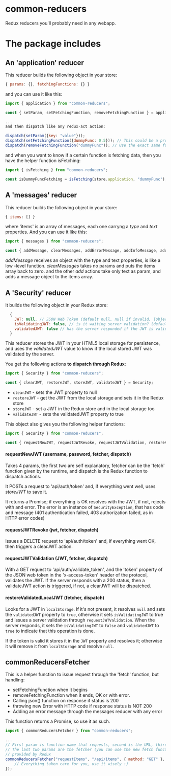 # common-reducers
Redux reducers you'll probably need in any webapp.

# The package includes

## An 'application' reducer

This reducer builds the following object in your store:

```javascript
{ params: {}, fetchingFunctions: {} }
```

and you can use it like this:

```javascript
import { application } from "common-reducers";

const { setParam, setFetchingFunction, removeFetchingFunction } = application;

...
and then dispatch like any redux-act action:

dispatch(setParam({key: "value"}));
dispatch(setFetchingFunction({dummyFunc: 0.5})); // This could be a progress value, and 'dummyFunc' is the function that invoked the server
dispatch(removeFetchingFunction("dummyFunc")); // Use the exact same function name you provided when setting
```

and when you want to know if a certain function is fetching data, then you have the helper function isFetching:

```javascript
import { isFetching } from "common-reducers";

const isDummyFuncFetching = isFetching(store.application, "dummyFunc"); // here you know if dummyFunc is still fetching or has already ended.
```

## A 'messages' reducer

This reducer builds the following object in your store:

```javascript
{ items: [] }
```

where 'items' is an array of messages, each one carryng a *type* and *text* properties.
And you can use it like this:

```javascript
import { messages } from "common-reducers";

const { addMessage, clearMessages, addErrorMessage, addInfoMessage, addWarnMessage } = messages;
```

*addMessage* receives an object with the type and text properties, is like a low -level function.
*clearMessages* takes no params and puts the items array back to zero.
and the other *add* actions take only text as param, and adds a message object to the items array.

## A 'Security' reducer

It builds the following object in your Redux store: 

```javascript
  { 
    JWT: null, // JSON Web Token (default null, null if invalid, [object] if present and valid)
    isValidatingJWT: false, // is it waiting server validation? (default false)
    validatedJWT: false // has the server responded if the JWT is valid? (default false)
  }
```

This reducer stores the JWT in your HTML5 local storage for persistence, and uses the *validatedJWT* value to know if the local stored JWT was validated by the server.

You get the following actions **to dispatch through Redux**:

```javascript
import { Security } from "common-reducers";

const { clearJWT, restoreJWT, storeJWT, validateJWT } = Security;
```

* ```clearJWT``` - sets the JWT property to null
* ```restoreJWT``` - get the JWT from the local storage and sets it in the Redux store
* ```storeJWT``` - set a JWT in the Redux store and in the local storage too
* ```validateJWT``` - sets the validatedJWT property to true

This object also gives you the following helper functions:

```javascript
import { Security } from "common-reducers";

const { requestNewJWT, requestJWTRevoke, requestJWTValidation, restoreValidatedLocalJWT } = Security;
```

#### requestNewJWT (username, password, fetcher, dispatch)

Takes 4 params, the first two are self explanatory, fetcher can be the 'fetch' function given by the runtime, and dispatch is the Redux function to dispatch actions.

It POSTs a request to 'api/auth/token' and, if everything went well, uses *storeJWT* to save it.

It returns a Promise; if everything is OK resolves with the JWT, if not, rejects with and error. The error is an instance of ```SecurityException```, that has code and message (401 authentication failed, 403 authorization failed, as in HTTP error codes)

#### requestJWTRevoke (jwt, fetcher, dispatch)

Issues a DELETE request to 'api/auth/token' and, if everything went OK, then triggers a clearJWT action.

#### requestJWTValidation (JWT, fetcher, dispatch)

With a GET request to 'api/auth/validate_token', and the 'token' property of the JSON web token in the 'x-access-token' header of the protocol, validates the JWT.
If the server responds with a 200 status, then a validateJWT action is triggered, if not, a clearJWT will be dispatched.

#### restoreValidatedLocalJWT (fetcher, dispatch)

Looks for a JWT in ```localStorage```. If it's not present, it resolves ```null``` and sets the ```validatedJWT``` property to ```true```, otherwise it sets ```isValidatingJWT``` to true and issues a server validation through ```requestJWTValidation```. When the server responds, it sets the ```isValidatingJWT``` to ```false``` and ```validatedJWT``` to ```true``` to indicate that this operation is done.

If the token is valid it stores it in the ```JWT``` property and resolves it; otherwise it will remove it from ```localStorage``` and resolve ```null```.

## commonReducersFetcher

This is a helper function to issue request through the 'fetch' function, but handling:

* setFetchingFunction when it begins
* removeFetchingFunction when it ends, OK or with error.
* Calling json() function on response if status is 200
* throwing new Error with HTTP code if response status is NOT 200
* Adding an error message through the messages reducer with any error

This function returns a Promise, so use it as such.

```javascript
import { commonReducersFetcher } from "common-reducers";

...
// First param is function name that requests, second is the URL, third are the fetch function options
// The last two params are the fetcher (you can use the new fetch function) and the dispatch function,
// provided by Redux
commonReducersFetcher("requestItems", "/api/items", { method: "GET" }, fetch, dispatch).then(items => {
	// Everything taken care for you, use it wisely :)
});
```
